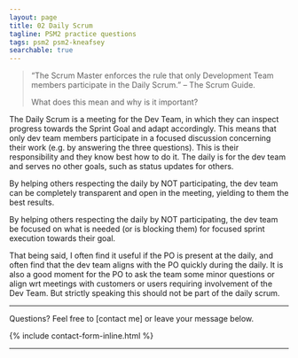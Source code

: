 ```yaml
---
layout: page
title: 02 Daily Scrum
tagline: PSM2 practice questions
tags: psm2 psm2-kneafsey
searchable: true 
---
```


> “The Scrum Master enforces the rule that only Development Team members participate in the Daily Scrum.” 
> – The Scrum Guide.
>
> What does this mean and why is it important?

The Daily Scrum is a meeting for the Dev Team,
in which they can inspect progress towards the Sprint Goal
and adapt accordingly.
This means that only dev team members participate in a focused
discussion concerning their work (e.g. by answering the three questions).
This is their responsibility and they know best how to do it.
The daily is for the dev team and serves no other goals,
such as status updates for others.

By helping others respecting the daily by NOT participating,
the dev team can be completely transparent and open in the meeting,
yielding to them the best results.

By helping others respecting the daily by NOT participating,
the dev team be focused on what is needed (or is blocking them)
for focused sprint execution towards their goal.

That being said, I often find it useful if the PO is present at the daily,
and often find that the dev team aligns with the PO quickly during the daily.
It is also a good moment for the PO to ask the team some minor questions
or align wrt meetings with customers or users requiring involvement of the Dev Team.
But strictly speaking this should not be part of the daily scrum.

---

Questions? Feel free to [contact me] or leave your message below.

{% include contact-form-inline.html %}

---
